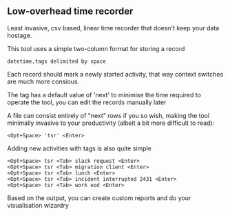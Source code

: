 ## Low-overhead time recorder

Least invasive, csv based, linear time recorder that doesn't keep your data hostage. 

This tool uses a simple two-column format for storing a record

```
datetime,tags delimited by space
```

Each record should mark a newly started activity, that way context switches are much more consious.

The tag has a default value of 'next' to minimise the time required to operate the tool, you can edit the records manually later 

A file can consist entirely of "next" rows if you so wish, making the tool minimally invasive to your productivity (albeit a bit more difficult to read):

```
<Opt+Space> 'tsr' <Enter>
```

Adding new activities with tags is also quite simple

```
<Opt+Space> tsr <Tab> slack request <Enter>
<Opt+Space> tsr <Tab> migration client <Enter>
<Opt+Space> tsr <Tab> lunch <Enter>
<Opt+Space> tsr <Tab> incident interrupted 2431 <Enter>
<Opt+Space> tsr <Tab> work eod <Enter>
```

Based on the output, you can create custom reports and do your visualisation wizardry

